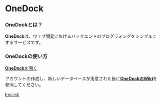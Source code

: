 # OneDock
### OneDockとは？
**OneDock**は、ウェブ開発におけるバックエンドのプログラミングをシンプルにするサービスです。

### OneDockの使い方
[**OneDock**を開く](https://tomocode.github.io/OneDock/)

アカウントの作成し、新しいデータベースが用意された後に[**OneDockのWiki**](https://github.com/tomocode/OneDock/wiki)を参照してください。


[Enslish](./english/README_English.md)
